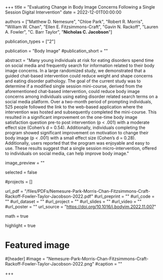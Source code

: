 +++
title = "Evaluating Change in Body Image Concerns Following a Single Session Digital Intervention"
date = 2022-12-01T00:00:00

authors = ["Matthew D. Nemesure", "Chloe Park", "Robert R. Morris", "William W. Chan", "Ellen E. Fitzsimmons-Craft", "Gavin N. Rackoff", "Lauren A. Fowler", "C. Barr Taylor", "**Nicholas C. Jacobson**"]

publication_types = ["2"]

publication = "Body Image"
#publication_short = ""

abstract = "Many young individuals at risk for eating disorders spend time on social media and frequently search for information related to their body image concerns. In a large randomized study, we demonstrated that a guided chat-based intervention could reduce weight and shape concerns and eating disorder pathology. The goal of the current study was to determine if a modified single session mini-course, derived from the aforementioned chat-based intervention, could reduce body image concerns among individuals using eating disorder related search terms on a social media platform. Over a two-month period of prompting individuals, 525 people followed the link to the web-based application where the intervention was hosted and subsequently completed the mini-course. This resulted in a significant improvement on the one-time body image satisfaction question pre-to post intervention (p < .001) with a moderate effect size (Cohen’s d = 0.54). Additionally, individuals completing the program showed significant improvement on motivation to change their body image (p < .001) with a small effect size (Cohen’s d = 0.28). Additionally, users reported that the program was enjoyable and easy to use. These results suggest that a single session micro-intervention, offered to individuals on social media, can help improve body image."

image_preview = ""

selected = false

#projects = []

url_pdf = "/files/PDFs/Nemesure-Park-Morris-Chan-Fitzsimmons-Craft-Rackoff-Fowler-Taylor-Jacobson-2022.pdf"
#url_preprint = ""
#url_code = ""
#url_dataset = ""
#url_project = ""
#url_slides = ""
#url_video = ""
#url_poster = ""
url_source = "https://doi.org/10.1016/j.bodyim.2022.11.007"

math = true

highlight = true

# Featured image
#[header]
#image = "Nemesure-Park-Morris-Chan-Fitzsimmons-Craft-Rackoff-Fowler-Taylor-Jacobson-2022.png"
#caption = ""

+++
